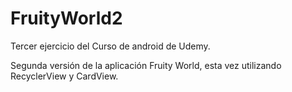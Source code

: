 # FruityWorld2

Tercer ejercicio del Curso de android de Udemy. 

Segunda versión de la aplicación Fruity World, esta vez utilizando RecyclerView y CardView.
